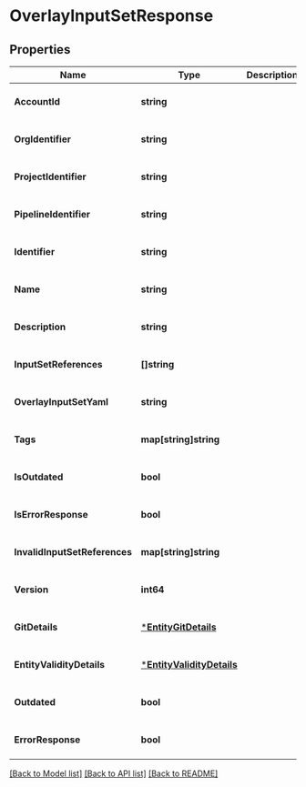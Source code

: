 # OverlayInputSetResponse

## Properties
Name | Type | Description | Notes
------------ | ------------- | ------------- | -------------
**AccountId** | **string** |  | [optional] [default to null]
**OrgIdentifier** | **string** |  | [optional] [default to null]
**ProjectIdentifier** | **string** |  | [optional] [default to null]
**PipelineIdentifier** | **string** |  | [optional] [default to null]
**Identifier** | **string** |  | [optional] [default to null]
**Name** | **string** |  | [optional] [default to null]
**Description** | **string** |  | [optional] [default to null]
**InputSetReferences** | **[]string** |  | [optional] [default to null]
**OverlayInputSetYaml** | **string** |  | [optional] [default to null]
**Tags** | **map[string]string** |  | [optional] [default to null]
**IsOutdated** | **bool** |  | [optional] [default to null]
**IsErrorResponse** | **bool** |  | [optional] [default to null]
**InvalidInputSetReferences** | **map[string]string** |  | [optional] [default to null]
**Version** | **int64** |  | [optional] [default to null]
**GitDetails** | [***EntityGitDetails**](EntityGitDetails.md) |  | [optional] [default to null]
**EntityValidityDetails** | [***EntityValidityDetails**](EntityValidityDetails.md) |  | [optional] [default to null]
**Outdated** | **bool** |  | [optional] [default to null]
**ErrorResponse** | **bool** |  | [optional] [default to null]

[[Back to Model list]](../README.md#documentation-for-models) [[Back to API list]](../README.md#documentation-for-api-endpoints) [[Back to README]](../README.md)

